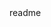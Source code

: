 <snippet>
<content><![CDATA[
# ${1:HW1-Noronha_Dosal_Yang}
TODO: Write a project description
## This is homework1. Cristine, Jackson and me get together to finish the project.
TODO: Describe the installation process
## We will create a HTML and merge readme.
TODO: Write usage instructions
## Contributing
1. Fork it!
2. Create your feature branch: `git checkout -b my-new-feature`
3. Commit your changes: `git commit -am 'Add some feature'`
4. Push to the branch: `git push origin my-new-feature`
5. Submit a pull request :D
## History
TODO: Write history
## Credits
TODO: Write credits
## License
TODO: Write license
]]></content>
  <tabTrigger>readme</tabTrigger>
</snippet>